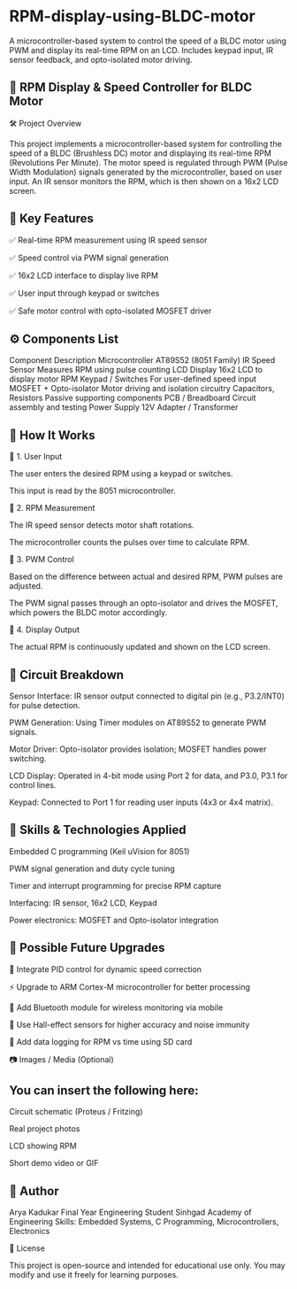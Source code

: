 # RPM-display-using-BLDC-motor
A microcontroller-based system to control the speed of a BLDC motor using PWM and display its real-time RPM on an LCD. Includes keypad input, IR sensor feedback, and opto-isolated motor driving.


## 🚀 RPM Display & Speed Controller for BLDC Motor
🛠️ Project Overview

This project implements a microcontroller-based system for controlling the speed of a BLDC (Brushless DC) motor and displaying its real-time RPM (Revolutions Per Minute). The motor speed is regulated through PWM (Pulse Width Modulation) signals generated by the microcontroller, based on user input. An IR sensor monitors the RPM, which is then shown on a 16x2 LCD screen.

## 🔧 Key Features

✅ Real-time RPM measurement using IR speed sensor

✅ Speed control via PWM signal generation

✅ 16x2 LCD interface to display live RPM

✅ User input through keypad or switches

✅ Safe motor control with opto-isolated MOSFET driver

## ⚙️ Components List
Component	Description
Microcontroller	AT89S52 (8051 Family)
IR Speed Sensor	Measures RPM using pulse counting
LCD Display	16x2 LCD to display motor RPM
Keypad / Switches	For user-defined speed input
MOSFET + Opto-isolator	Motor driving and isolation circuitry
Capacitors, Resistors	Passive supporting components
PCB / Breadboard	Circuit assembly and testing
Power Supply	12V Adapter / Transformer

## 🔄 How It Works
🔹 1. User Input

The user enters the desired RPM using a keypad or switches.

This input is read by the 8051 microcontroller.

🔹 2. RPM Measurement

The IR speed sensor detects motor shaft rotations.

The microcontroller counts the pulses over time to calculate RPM.

🔹 3. PWM Control

Based on the difference between actual and desired RPM, PWM pulses are adjusted.

The PWM signal passes through an opto-isolator and drives the MOSFET, which powers the BLDC motor accordingly.

🔹 4. Display Output

The actual RPM is continuously updated and shown on the LCD screen.

## 📐 Circuit Breakdown

Sensor Interface: IR sensor output connected to digital pin (e.g., P3.2/INT0) for pulse detection.

PWM Generation: Using Timer modules on AT89S52 to generate PWM signals.

Motor Driver: Opto-isolator provides isolation; MOSFET handles power switching.

LCD Display: Operated in 4-bit mode using Port 2 for data, and P3.0, P3.1 for control lines.

Keypad: Connected to Port 1 for reading user inputs (4x3 or 4x4 matrix).

## 🧠 Skills & Technologies Applied

Embedded C programming (Keil uVision for 8051)

PWM signal generation and duty cycle tuning

Timer and interrupt programming for precise RPM capture

Interfacing: IR sensor, 16x2 LCD, Keypad

Power electronics: MOSFET and Opto-isolator integration

## 🌟 Possible Future Upgrades

🔧 Integrate PID control for dynamic speed correction

⚡ Upgrade to ARM Cortex-M microcontroller for better processing

📲 Add Bluetooth module for wireless monitoring via mobile

🧲 Use Hall-effect sensors for higher accuracy and noise immunity

💾 Add data logging for RPM vs time using SD card

📷 Images / Media (Optional)

## You can insert the following here:

Circuit schematic (Proteus / Fritzing)

Real project photos

LCD showing RPM

Short demo video or GIF

## 👤 Author

Arya Kadukar
Final Year Engineering Student
Sinhgad Academy of Engineering
Skills: Embedded Systems, C Programming, Microcontrollers, Electronics

📝 License

This project is open-source and intended for educational use only. You may modify and use it freely for learning purposes.
